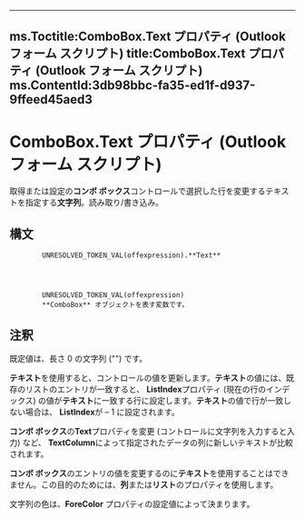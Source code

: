 

---
ms.Toctitle:ComboBox.Text プロパティ (Outlook フォーム スクリプト)
title:ComboBox.Text プロパティ (Outlook フォーム スクリプト)
ms.ContentId:3db98bbc-fa35-ed1f-d937-9ffeed45aed3
---
# ComboBox.Text プロパティ (Outlook フォーム スクリプト)




取得または設定の**コンボ ボックス**コントロールで選択した行を変更するテキストを指定する**文字列**。読み取り/書き込み。

## 構文

            UNRESOLVED_TOKEN_VAL(offexpression).**Text**




            UNRESOLVED_TOKEN_VAL(offexpression)
            **ComboBox** オブジェクトを表す変数です。



## 注釈
既定値は、長さ 0 の文字列 ("") です。



**テキスト**を使用すると、コントロールの値を更新します。**テキスト**の値には、既存のリストのエントリが一致すると、 **ListIndex**プロパティ (現在の行のインデックス) の値が**テキスト**に一致する行に設定します。**テキスト**の値で行が一致しない場合は、 **ListIndex**が – 1 に設定されます。



**コンボ ボックス**の**Text**プロパティを変更 (コントロールに文字列を入力すると入力) など、 **TextColumn**によって指定されたデータの列に新しいテキストが比較されます。



**コンボ ボックス**のエントリの値を変更するのに**テキスト**を使用することはできません。この目的のためには、**列**または**リスト**のプロパティを使用します。



文字列の色は、**ForeColor** プロパティの設定値によって決まります。




